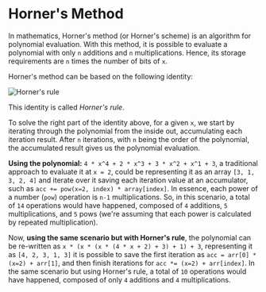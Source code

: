 # Horner's Method

In mathematics, Horner's method (or Horner's scheme) is an algorithm for polynomial evaluation. With this method, it is possible to evaluate a polynomial with only `n` additions and `n` multiplications. Hence, its storage requirements are `n` times the number of bits of `x`.

Horner's method can be based on the following identity:

![Horner's rule](https://wikimedia.org/api/rest_v1/media/math/render/svg/2a576e42d875496f8b0f0dda5ebff7c2415532e4)

This identity is called _Horner's rule_.

To solve the right part of the identity above, for a given `x`, we start by iterating through the polynomial from the inside out, accumulating each iteration result. After `n` iterations, with `n` being the order of the polynomial, the accumulated result gives us the polynomial evaluation.

**Using the polynomial:**
`4 * x^4 + 2 * x^3 + 3 * x^2 + x^1 + 3`, a traditional approach to evaluate it at `x = 2`, could be representing it as an array `[3, 1, 3, 2, 4]` and iterate over it saving each iteration value at an accumulator, such as `acc += pow(x=2, index) * array[index]`. In essence, each power of a number (`pow`) operation is `n-1` multiplications. So, in this scenario, a total of `14` operations would have happened, composed of `4` additions, `5` multiplications, and `5` pows (we're assuming that each power is calculated by repeated multiplication).

Now, **using the same scenario but with Horner's rule**, the polynomial can be re-written as `x * (x * (x * (4 * x + 2) + 3) + 1) + 3`, representing it as `[4, 2, 3, 1, 3]` it is possible to save the first iteration as `acc = arr[0] * (x=2) + arr[1]`, and then finish iterations for `acc *= (x=2) + arr[index]`. In the same scenario but using Horner's rule, a total of `10` operations would have happened, composed of only `4` additions and `4` multiplications.
